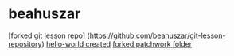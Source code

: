 # beahuszar
[forked git lesson repo] 
(https://github.com/beahuszar/git-lesson-repository)
[hello-world created](https://github.com/beahuszar/hello-world)
[forked patchwork folder](https://github.com/beahuszar/patchwork)
